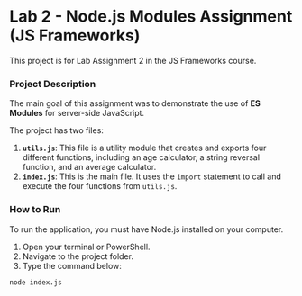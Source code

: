 # Lab 2 - Node.js Modules Assignment (JS Frameworks)

This project is for Lab Assignment 2 in the JS Frameworks course.

### Project Description

The main goal of this assignment was to demonstrate the use of **ES Modules** for server-side JavaScript.

The project has two files:

1.  **`utils.js`**: This file is a utility module that creates and exports four different functions, including an age calculator, a string reversal function, and an average calculator.
2.  **`index.js`**: This is the main file. It uses the `import` statement to call and execute the four functions from `utils.js`.

### How to Run

To run the application, you must have Node.js installed on your computer.

1.  Open your terminal or PowerShell.
2.  Navigate to the project folder.
3.  Type the command below:

```bash
node index.js
